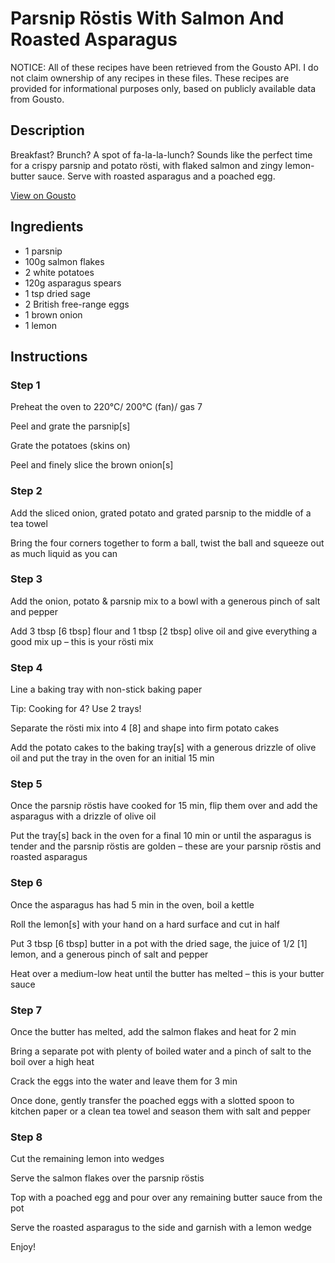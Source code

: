 # Parsnip Röstis With Salmon And Roasted Asparagus

NOTICE: All of these recipes have been retrieved from the Gousto API. I do not claim ownership of any recipes in these files. These recipes are provided for informational purposes only, based on publicly available data from Gousto.

## Description

Breakfast? Brunch? A spot of fa-la-la-lunch? Sounds like the perfect time for a crispy parsnip and potato rösti, with flaked salmon and zingy lemon-butter sauce. Serve with roasted asparagus and a poached egg. 

[View on Gousto](https://www.gousto.co.uk/recipes/cookbook/parsnip-rostis-with-salmon-and-roasted-asparagus)

## Ingredients

- 1 parsnip
- 100g salmon flakes
- 2 white potatoes
- 120g asparagus spears
- 1 tsp dried sage
- 2 British free-range eggs
- 1 brown onion
- 1 lemon

## Instructions


### Step 1

Preheat the oven to 220°C/ 200°C (fan)/ gas 7

Peel and grate the parsnip<span class="text-danger">[s]</span>

Grate the potatoes (skins on)

Peel and finely slice the brown onion<span class="text-danger">[s]</span>


### Step 2

Add the sliced onion, grated potato and grated parsnip to the middle of a tea towel

Bring the four corners together to form a ball, twist the ball and squeeze out as much liquid as you can


### Step 3

Add the onion, potato & parsnip mix to a bowl with a generous pinch of salt and pepper

Add 3 tbsp <span class="text-danger">[6 tbsp]</span> flour and 1 tbsp <span class="text-danger">[2 tbsp]</span> olive oil and give everything a good mix up – this is your rösti mix


### Step 4

Line a baking tray with non-stick baking paper

Tip: Cooking for 4? Use 2 trays!

Separate the rösti mix into 4 <span class="text-danger">[8]</span> and shape into firm potato cakes

Add the potato cakes to the baking tray<span class="text-danger">[s]</span> with a generous drizzle of olive oil and put the tray in the oven for an initial 15 min


### Step 5

Once the parsnip röstis have cooked for 15 min, flip them over and add the asparagus with a drizzle of olive oil

Put the tray<span class="text-danger">[s] </span>back in the oven for a final 10 min or until the asparagus is  tender and the parsnip röstis are golden – these are your parsnip röstis and roasted asparagus


### Step 6

Once the asparagus has had 5 min in the oven, boil a kettle

Roll the lemon<span class="text-danger">[s]</span> with your hand on a hard surface and cut in half

Put 3 tbsp <span class="text-danger">[6 tbsp]</span> butter in a pot with the dried sage, the juice of 1/2 <span class="text-danger">[1] </span>lemon, and a generous pinch of salt and pepper

Heat over a medium-low heat until the butter has melted – this is your butter sauce


### Step 7

Once the butter has melted, add the salmon flakes and heat for 2 min

Bring a separate pot with plenty of boiled water and a pinch of salt to the boil over a high heat

Crack the eggs into the water and leave them for 3 min

Once done, gently transfer the poached eggs with a slotted spoon to kitchen paper or a clean tea towel and season them with salt and pepper

### Step 8

Cut the remaining lemon into wedges

Serve the salmon flakes over the parsnip röstis

Top with a poached egg and pour over any remaining butter sauce from the pot

Serve the roasted asparagus to the side and garnish with a lemon wedge

Enjoy!

